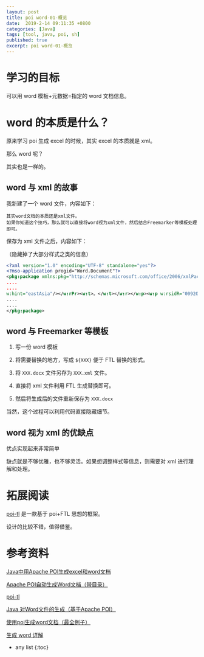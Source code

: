 ```yaml
---
layout: post
title: poi word-01-概览
date:  2019-2-14 09:11:35 +0800
categories: [Java]
tags: [tool, java, poi, sh]
published: true
excerpt: poi word-01-概览
---
```


# 学习的目标

可以用 word 模板+元数据=指定的 word 文档信息。

# word 的本质是什么？

原来学习 poi 生成 excel 的时候，其实 excel 的本质就是 xml。

那么 word 呢？

其实也是一样的。

## word 与 xml 的故事

我新建了一个 word 文件，内容如下：

```
其实word文档的本质还是xml文件。
如果你知道这个技巧，那么就可以直接将word视为xml文件，然后结合Freemarker等模板处理即可。
```

保存为 xml 文件之后，内容如下：

（隐藏掉了大部分样式之类的信息）

```xml
<?xml version="1.0" encoding="UTF-8" standalone="yes"?>
<?mso-application progid="Word.Document"?>
<pkg:package xmlns:pkg="http://schemas.microsoft.com/office/2006/xmlPackage"><pkg:part pkg:name="/_rels/.rels" pkg:contentType="application/vnd.openxmlformats-package.relationships+xml" pkg:padding="512"><pkg:xmlData><Relationships xmlns="http://schemas.openxmlformats.org/package/2006/relationships"><Relationship Id="rId3" Type="http://schemas.openxmlformats.org/officeDocument/2006/relationships/extended-properties" Target="docProps/app.xml"/><Relationship Id="rId2" Type="http://schemas.openxmlformats.org/package/2006/relationships/metadata/core-properties" Target="docProps/core.xml"/><Relationship Id="rId1" 
....
....
w:hint="eastAsia"/></w:rPr><w:t>。</w:t></w:r></w:p><w:p w:rsidR="00920BBB" w:rsidRDefault="00920BBB"><w:pPr><w:rPr><w:rFonts w:hint="eastAsia"/></w:rPr></w:pPr><w:r><w:t>如果你知道这个技巧</w:t></w:r><w:r><w:rPr><w:rFonts w:hint="eastAsia"/></w:rPr><w:t>，</w:t></w:r><w:r><w:t>那么就可以直接将</w:t></w:r><w:r><w:rPr><w:rFonts w:hint="eastAsia"/></w:rPr><w:t>w</w:t></w:r><w:r><w:t>ord</w:t></w:r><w:r><w:t>视为</w:t></w:r><w:r><w:rPr><w:rFonts w:hint="eastAsia"/></w:rPr><w:t>x</w:t></w:r><w:r><w:t>ml</w:t></w:r><w:r><w:t>文件</w:t></w:r><w:r><w:rPr><w:rFonts w:hint="eastAsia"/></w:rPr><w:t>，</w:t></w:r><w:r><w:t>然后结合</w:t></w:r><w:r><w:rPr><w:rFonts w:hint="eastAsia"/></w:rPr><w:t>F</w:t></w:r><w:r><w:t>reemarker</w:t></w:r><w:r><w:t>等模板处理即可</w:t></w:r><w:r><w:rPr>
....
....
</pkg:package>
```

## word 与 Freemarker 等模板

1. 写一份 word 模板

2. 将需要替换的地方，写成  `${XXX}` 便于 FTL 替换的形式。

3. 将 `XXX.docx` 文件另存为 `XXX.xml` 文件。

4. 直接将 xml 文件利用 FTL 生成替换即可。

5. 然后将生成后的文件重新保存为 `XXX.docx` 

当然，这个过程可以利用代码直接隐藏细节。


## word 视为 xml 的优缺点

优点实现起来非常简单

缺点就是不够优雅，也不够灵活。如果想调整样式等信息，则需要对 xml 进行理解和处理。

# 拓展阅读

[poi-tl](http://deepoove.com/poi-tl/) 是一款基于 poi+FTL 思想的框架。

设计的比较不错，值得借鉴。

# 参考资料 

[Java中用Apache POI生成excel和word文档](http://www.cnblogs.com/zsychanpin/p/6734703.html)

[Apache POI自动生成Word文档（带目录）](https://www.jianshu.com/p/0a32d8bd6878)

[poi-tl](http://deepoove.com/poi-tl/)

[Java 对Word文件的生成（基于Apache POI）](https://www.jianshu.com/p/7af902234eb9)

[使用poi生成word文档（最全例子）](https://blog.csdn.net/owen_william/article/details/81290024)

[生成 word 详解](http://www.cnblogs.com/qingruihappy/p/8443403.html)

* any list
{:toc}